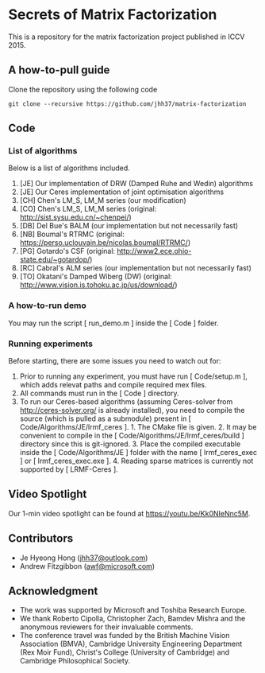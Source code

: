 # Secrets of Matrix Factorization
This is a repository for the matrix factorization
project published in ICCV 2015.

## A how-to-pull guide
Clone the repository using the following code
```
git clone --recursive https://github.com/jhh37/matrix-factorization
```

## Code
### List of algorithms
Below is a list of algorithms included.
  1. [JE] Our implementation of DRW (Damped Ruhe and Wedin) algorithms
  2. [JE] Our Ceres implementation of joint optimisation algorithms
  3. [CH] Chen's LM_S, LM_M series (our modification)
  4. [CO] Chen's LM_S, LM_M series (original: http://sist.sysu.edu.cn/~chenpei/)
  5. [DB] Del Bue's BALM (our implementation but not necessarily fast)
  6. [NB] Boumal's RTRMC (original: https://perso.uclouvain.be/nicolas.boumal/RTRMC/)
  7. [PG] Gotardo's CSF (original: http://www2.ece.ohio-state.edu/~gotardop/)
  8. [RC] Cabral's ALM series (our implementation but not necessarily fast)
  9. [TO] Okatani's Damped Wiberg (DW) (original: http://www.vision.is.tohoku.ac.jp/us/download/)

### A how-to-run demo
You may run the script [ run_demo.m ] inside the [
Code ] folder.

### Running experiments
Before starting, there are some issues you need to
watch out for:
  
  1. Prior to running any experiment, you must
have run [ Code/setup.m ], which adds relevat
paths and compile required mex files.
  2. All commands must run in the [ Code ]
directory.
  3. To run our Ceres-based algorithms (assuming
Ceres-solver from http://ceres-solver.org/ is
already installed), you need to compile the source
(which is pulled as a submodule) present in [
Code/Algorithms/JE/lrmf_ceres ].
    1. The CMake file is given.
    2. It may be convenient to compile in the [
Code/Algorithms/JE/lrmf_ceres/build ] directory
since this is git-ignored.
    3. Place the compiled executable inside the [
Code/Algorithms/JE ] folder with the name [
lrmf_ceres_exec ] or [ lrmf_ceres_exec.exe ].
    4. Reading sparse matrices is currently not
supported by [ LRMF-Ceres ].


## Video Spotlight
Our 1-min video spotlight can be found at
https://youtu.be/Kk0NIeNnc5M.

## Contributors
- Je Hyeong Hong (jhh37@outlook.com)
- Andrew Fitzgibbon (awf@microsoft.com)

## Acknowledgment
- The work was supported by Microsoft and Toshiba
Research Europe. 
- We thank Roberto Cipolla, Christopher Zach,
Bamdev Mishra and the anonymous reviewers for
their invaluable comments.
- The conference travel was funded by the British
Machine Vision Association (BMVA), Cambridge
University Engineering Department (Rex Moir Fund),
Christ's College (University of Cambridge) and
Cambridge Philosophical Society.
